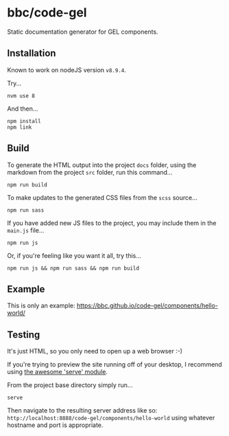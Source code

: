 # bbc/code-gel

Static documentation generator for GEL components.

## Installation

Known to work on nodeJS version `v8.9.4`.

Try...

`nvm use 8`

And then...

```
npm install
npm link
```

## Build

To generate the HTML output into the project `docs` folder, using the markdown from the project `src` folder, run this command...

`npm run build`

To make updates to the generated CSS files from the `scss` source...

`npm run sass`

If you have added new JS files to the project, you may include them in the `main.js` file...

`npm run js`

Or, if you're feeling like you want it all, try this...

`npm run js && npm run sass && npm run build`

## Example

This is only an example: https://bbc.github.io/code-gel/components/hello-world/

## Testing

It's just HTML, so you only need to open up a web browser :-)

If you're trying to preview the site running off of your desktop, I recommend using [the awesome 'serve' module](https://www.npmjs.com/package/serve).

From the project base directory simply run...

`serve`

Then navigate to the resulting server address like so: `http://localhost:8888/code-gel/components/hello-world` using whatever hostname and port is appropriate.
